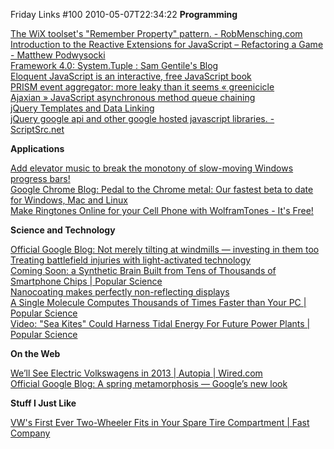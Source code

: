 Friday Links #100
2010-05-07T22:34:22
**Programming**

[The WiX toolset's "Remember Property" pattern. - RobMensching.com](http://robmensching.com/blog/posts/2010/5/2/The-WiX-toolsets-Remember-Property-pattern)   
[Introduction to the Reactive Extensions for JavaScript – Refactoring a Game - Matthew Podwysocki](http://codebetter.com/blogs/matthew.podwysocki/archive/2010/05/04/introduction-to-the-reactive-extensions-for-javascript-refactoring-a-game.aspx?utm_source=feedburner&utm_medium=feed&utm_campaign=Feed%3A+CodeBetter+%28CodeBetter.Com%29)   
[Framework 4.0: System.Tuple : Sam Gentile's Blog](http://samgentile.com/Web/vs2010-and-net-framework-4-0/framework-4-0-system-tuple/?utm_source=feedburner&utm_medium=feed&utm_campaign=Feed%3A+SamGentile+%28Sam+Gentile%29&utm_content=Google+Reader)   
[Eloquent JavaScript is an interactive, free JavaScript book](http://www.downloadsquad.com/2010/05/05/eloquent-javascript-is-an-interactive-free-javascript-book/)   
[PRISM event aggregator: more leaky than it seems « greenicicle](http://greenicicleblog.com/2010/04/28/prism-event-aggregator-more-leaky-than-it-seems/)   
[Ajaxian » JavaScript asynchronous method queue chaining](http://ajaxian.com/archives/javascript-asynchronous-method-queue-chaining?utm_source=feedburner&utm_medium=feed&utm_campaign=Feed%3A+ajaxian+%28Ajaxian+Blog%29&utm_content=Google+Reader)   
[jQuery Templates and Data Linking](http://weblogs.asp.net/scottgu/archive/2010/05/07/jquery-templates-and-data-linking-and-microsoft-contributing-to-jquery.aspx)   
[jQuery google api and other google hosted javascript libraries. - ScriptSrc.net](http://scriptsrc.net/)

**Applications**

[Add elevator music to break the monotony of slow-moving Windows progress bars! ](http://www.downloadsquad.com/2010/05/03/add-elevator-music-to-windows-progress-bars/)   
[Google Chrome Blog: Pedal to the Chrome metal: Our fastest beta to date for Windows, Mac and Linux](http://chrome.blogspot.com/2010/05/pedal-to-chrome-metal-our-fastest-beta.html)   
[Make Ringtones Online for your Cell Phone with WolframTones - It's Free!](http://www.labnol.org/software/make-pleasing-ringtones-online/13597/)

**Science and Technology**

[Official Google Blog: Not merely tilting at windmills — investing in them too](http://googleblog.blogspot.com/2010/05/not-merely-tilting-at-windmills.html?utm_source=feedburner&utm_medium=feed&utm_campaign=Feed%3A+blogspot%2FMKuf+%28Official+Google+Blog%29&utm_content=Google+Reader)   
[Treating battlefield injuries with light-activated technology](http://www.sciencedaily.com/releases/2010/05/100503111824.htm?utm_source=feedburner&utm_medium=feed&utm_campaign=Feed%3A+sciencedaily+%28ScienceDaily%3A+Latest+Science+News%29)   
[Coming Soon: a Synthetic Brain Built from Tens of Thousands of Smartphone Chips | Popular Science](http://www.popsci.com/technology/article/2010-05/building-synthetic-brain-tens-thousands-smartphone-chips)   
[Nanocoating makes perfectly non-reflecting displays](http://www.sciencedaily.com/releases/2010/05/100505092627.htm?utm_source=feedburner&utm_medium=feed&utm_campaign=Feed%3A+sciencedaily+%28ScienceDaily%3A+Latest+Science+News%29)   
[A Single Molecule Computes Thousands of Times Faster than Your PC | Popular Science](http://www.popsci.com/science/article/2010-05/single-molecule-computes-thousands-times-faster-your-pc)   
[Video: "Sea Kites" Could Harness Tidal Energy For Future Power Plants | Popular Science](http://www.popsci.com/science/article/2010-05/sea-kites-could-harness-tidal-energy-future-power-plants)

**On the Web**

[We’ll See Electric Volkswagens in 2013 | Autopia | Wired.com](http://www.wired.com/autopia/2010/05/volkswagen-electric-car-2013/)   
[Official Google Blog: A spring metamorphosis — Google’s new look](http://googleblog.blogspot.com/2010/05/spring-metamorphosis-googles-new-look.html?utm_source=feedburner&utm_medium=feed&utm_campaign=Feed%3A+blogspot%2FMKuf+%28Official+Google+Blog%29)

**Stuff I Just Like**

[VW's First Ever Two-Wheeler Fits in Your Spare Tire Compartment | Fast Company](http://www.fastcompany.com/1632669/vws-first-ever-two-wheeler-fits-in-your-spare-tire-compartment?partner=homepage_newsletter)
